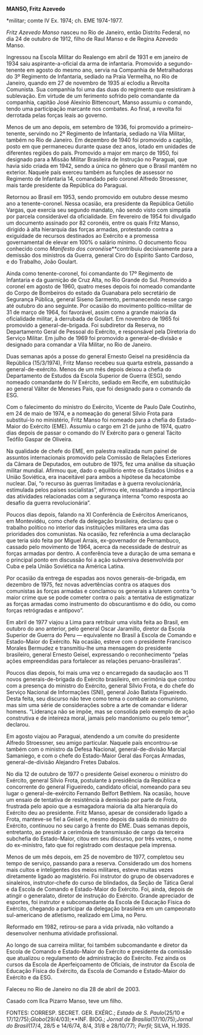 **MANSO, Fritz Azevedo**

\*militar; comte IV Ex. 1974; ch. EME 1974-1977.

*Fritz Azevedo Manso* nasceu no Rio de Janeiro, então Distrito Federal,
no dia 24 de outubro de 1912, filho de Raul Manso e de Regina Azevedo
Manso.

Ingressou na Escola Militar do Realengo em abril de 1931 e em janeiro de
1934 saiu aspirante-a-oficial da arma de infantaria. Promovido a
segundo-tenente em agosto do mesmo ano, servia na Companhia de
Metralhadoras do 3º Regimento de Infantaria, sediado na Praia Vermelha,
no Rio de Janeiro, quando em 27 de novembro de 1935 aí eclodiu a Revolta
Comunista. Sua companhia foi uma das duas do regimento que resistiram à
sublevação. Em virtude de um ferimento sofrido pelo comandante da
companhia, capitão José Alexínio Bittencourt, Manso assumiu o comando,
tendo uma participação marcante nos combates. Ao final, a revolta foi
derrotada pelas forças leais ao governo.

Menos de um ano depois, em setembro de 1936, foi promovido a
primeiro-tenente, servindo no 2º Regimento de Infantaria, sediado na
Vila Militar, também no Rio de Janeiro. Em dezembro de 1940 foi
promovido a capitão, posto em que permaneceu durante quase dez anos,
lotado em unidades de diferentes regiões do país. Promovido a major em
março de 1950, foi designado para a Missão Militar Brasileira de
Instrução no Paraguai, que havia sido criada em 1942, sendo a única no
gênero que o Brasil mantém no exterior. Naquele país exerceu também as
funções de assessor no Regimento de Infantaria 14, comandado pelo
coronel Alfredo Stroessner, mais tarde presidente da República do
Paraguai.

Retornou ao Brasil em 1953, sendo promovido em outubro desse mesmo ano a
tenente-coronel. Nessa ocasião, era presidente da República Getúlio
Vargas, que exercia seu segundo mandato, não sendo visto com simpatia
por parcela considerável da oficialidade. Em fevereiro de 1954 foi
divulgado um documento assinado por 82 coronéis, entre os quais Fritz
Manso, dirigido à alta hierarquia das forças armadas, protestando contra
a exiguidade de recursos destinados ao Exército e a promessa
governamental de elevar em 100% o salário mínimo. O documento ficou
conhecido como *Manifesto dos coronéis*e**contribuiu decisivamente para
a demissão dos ministros da Guerra, general Ciro do Espírito Santo
Cardoso, e do Trabalho, João Goulart.

Ainda como tenente-coronel, foi comandante do 17º Regimento de
Infantaria e da guarnição de Cruz Alta, no Rio Grande do Sul. Promovido
a coronel em agosto de 1960, quatro meses depois foi nomeado comandante
do Corpo de Bombeiros do estado da Guanabara pelo secretário de
Segurança Pública, general Siseno Sarmento, permanecendo nesse cargo até
outubro do ano seguinte. Por ocasião do movimento político-militar de 31
de março de 1964, foi favorável, assim como a grande maioria da
oficialidade militar, à derrubada de Goulart. Em novembro de 1965 foi
promovido a general-de-brigada. Foi subdiretor da Reserva, no
Departamento Geral de Pessoal do Exército, e responsável pela Diretoria
do Serviço Militar. Em julho de 1969 foi promovido a general-de-divisão
e designado para comandar a Vila Militar, no Rio de Janeiro.

Duas semanas após a posse do general Ernesto Geisel na presidência da
República (15/3/1974), Fritz Manso recebeu sua quarta estrela, passando
a general-de-exército. Menos de um mês depois deixou a chefia do
Departamento de Estudos da Escola Superior de Guerra (ESG), sendo
nomeado comandante do IV Exército, sediado em Recife, em substituição ao
general Válter de Meneses Pais, que foi designado para o comando da ESG.

Com o falecimento do ministro do Exército, Vicente de Paulo Dale
Coutinho, em 24 de maio de 1974, e a nomeação do general Sílvio Frota
para substituí-lo no ministério, Fritz Manso foi nomeado para a chefia
do Estado-Maior do Exército (EME). Assumiu o cargo em 21 de junho de
1974, quatro dias depois de passar o comando do IV Exército para o
general Tácito Teófilo Gaspar de Oliveira.

Na qualidade de chefe do EME, em palestra realizada num painel de
assuntos internacionais promovido pela Comissão de Relações Exteriores
da Câmara de Deputados, em outubro de 1975, fez uma análise da situação
militar mundial. Afirmou que, dado o equilíbrio entre os Estados Unidos
e a União Soviética, era inaceitável para ambos a hipótese da hecatombe
nuclear. Daí, “o recurso às guerras limitadas e à guerra revolucionária,
estimulada pelos países socialistas”, afirmou ele, ressaltando a
importância das atividades relacionadas com a segurança interna “como
resposta ao desafio da guerra revolucionária”.

Poucos dias depois, falando na XI Conferência de Exércitos Americanos,
em Montevidéu, como chefe da delegação brasileira, declarou que o
trabalho político no interior das instituições militares era uma das
prioridades dos comunistas. Na ocasião, fez referência a uma declaração
que teria sido feita por Miguel Arrais, ex-governador de Pernambuco,
cassado pelo movimento de 1964, acerca da necessidade de destruir as
forças armadas por dentro. A conferência teve a duração de uma semana e
o principal ponto em discussão foi a ação subversiva desenvolvida por
Cuba e pela União Soviética na América Latina.

Por ocasião da entrega de espadas aos novos generais-de-brigada, em
dezembro de 1975, fez novas advertências contra os ataques dos
comunistas às forças armadas e conclamou os generais a lutarem contra “o
maior crime que se pode cometer contra o país: a tentativa de
estigmatizar as forças armadas como instrumento do obscurantismo e do
ódio, ou como forças retrógradas e antipovo”.

Em abril de 1977 viajou a Lima para retribuir uma visita feita ao
Brasil, em outubro do ano anterior, pelo general Oscar Jaramillo,
diretor da Escola Superior de Guerra do Peru — equivalente no Brasil à
Escola de Comando e Estado-Maior do Exército. Na ocasião, esteve com o
presidente Francisco Morales Bermudez e transmitiu-lhe uma mensagem do
presidente brasileiro, general Ernesto Geisel, expressando o
reconhecimento “pelas ações empreendidas para fortalecer as relações
peruano-brasileiras”.

Poucos dias depois, foi mais uma vez o encarregado da saudação aos 11
novos generais-de-brigada do Exército brasileiro, em cerimônia que
contou com a presença do ministro do Exército, general Sílvio Frota, e
do chefe do Serviço Nacional de Informações (SNI), general João Batista
Figueiredo. Desta feita, seu discurso não teve como tema o combate ao
comunismo, mas sim uma série de considerações sobre a arte de comandar e
liderar homens. “Liderança não se impõe, mas se consolida pelo exemplo
de ação construtiva e de inteireza moral, jamais pelo mandonismo ou pelo
temor”, declarou.

Em agosto viajou ao Paraguai, atendendo a um convite do presidente
Alfredo Stroessner, seu amigo particular. Naquele país encontrou-se
também com o ministro da Defesa Nacional, general-de-divisão Marcial
Samaniego, e com o chefe do Estado-Maior Geral das Forças Armadas,
general-de-divisão Alejandro Fretes Dabalos.

No dia 12 de outubro de 1977 o presidente Geisel exonerou o ministro do
Exército, general Sílvio Frota, postulante à presidência da República e
concorrente do general Figueiredo, candidato oficial, nomeando para seu
lugar o general-de-exército Fernando Belfort Bethlem. Na ocasião, houve
um ensaio de tentativa de resistência à demissão por parte de Frota,
frustrada pelo apoio que a esmagadora maioria da alta hierarquia do
Exército deu ao presidente. Fritz Manso, apesar de considerado ligado a
Frota, manteve-se fiel a Geisel e, mesmo depois da saída do ministro do
Exército, continuou no seu cargo à frente do EME. Duas semanas depois,
entretanto, ao presidir a cerimônia de transmissão de cargo da terceira
subchefia do Estado-Maior, citou em seu discurso, por três vezes, o nome
do ex-ministro, fato que foi registrado com destaque pela imprensa.

Menos de um mês depois, em 25 de novembro de 1977, completou seu tempo
de serviço, passando para a reserva. Considerado um dos homens mais
cultos e inteligentes dos meios militares, esteve muitas vezes
diretamente ligado ao magistério. Foi instrutor do grupo de observadores
e sinaleiros, instrutor-chefe do curso de blindados, da Seção de Tática
Geral e da Escola de Comando e Estado-Maior do Exército. Foi, ainda,
depois de atingir o generalato, diretor de instrução do Exército. Grande
apreciador de esportes, foi instrutor e subcomandante da Escola de
Educação Física do Exército, chegando a participar da delegação
brasileira em um campeonato sul-americano de atletismo, realizado em
Lima, no Peru.

Reformado em 1982, retirou-se para a vida privada, não voltando a
desenvolver nenhuma atividade profissional.

Ao longo de sua carreira militar, foi também subcomandante e diretor da
Escola de Comando e Estado-Maior do Exército e presidente da comissão
que atualizou o regulamento de administração do Exército. Fez ainda os
cursos da Escola de Aperfeiçoamento de Oficiais, de instrutor da Escola
de Educação Física do Exército, da Escola de Comando e Estado-Maior do
Exército e da ESG.

Faleceu no Rio de Janeiro no dia 28 de abril de 2003.

Casado com Ilca Pizarro Manso, teve um filho.

FONTES: CORRESP. SECRET. GER. EXÉRC.; *Estado de S. Paulo*(25/10 e
17/12/75);*Globo*(29/4/03);**INF. BIOG.; *Jornal de
Brasília*(17/10/75);*Jornal do* *Brasil*(17/4, 28/5 e 14/6/74, 8/4, 31/8
e 28/10/77); *Perfil*; SILVA, H.*1935*.

 
